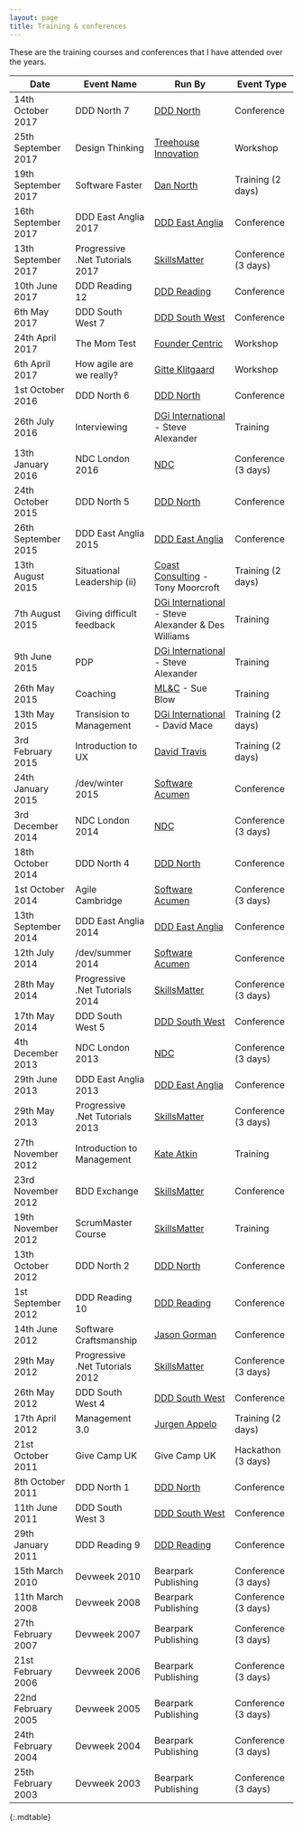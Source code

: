 ```yaml
---
layout: page
title: Training & conferences
---
```


These are the training courses and conferences that I have attended over the years.

| **Date**            | **Event Name**                  | **Run By**                                               | **Event Type**      |
| ------------------- | ------------------------------- | -------------------------------------------------------- | ------------------- |
| 14th October 2017   | DDD North 7                     | [DDD North][3]                                           | Conference          |
| 25th September 2017 | Design Thinking                 | [Treehouse Innovation][18]                               | Workshop            |
| 19th September 2017 | Software Faster                 | [Dan North][17]                                          | Training (2 days)   |
| 16th September 2017 | DDD East Anglia 2017            | [DDD East Anglia][8]                                     | Conference          |
| 13th September 2017 | Progressive .Net Tutorials 2017 | [SkillsMatter][6]                                        | Conference (3 days) |
| 10th June 2017      | DDD Reading 12                  | [DDD Reading][1]                                         | Conference          |
| 6th May 2017        | DDD South West 7                | [DDD South West][2]                                      | Conference          |
| 24th April 2017     | The Mom Test                    | [Founder Centric][16]                                    | Workshop            |
| 6th April 2017      | How agile are we really?        | [Gitte Klitgaard][15]                                    | Workshop            |
| 1st October 2016    | DDD North 6                     | [DDD North][3]                                           | Conference          |
| 26th July 2016      | Interviewing                    | [DGi International][12] - Steve Alexander                | Training            |
| 13th January 2016   | NDC London 2016                 | [NDC][9]                                                 | Conference (3 days) |
| 24th October 2015   | DDD North 5                     | [DDD North][3]                                           | Conference          |
| 26th September 2015 | DDD East Anglia 2015            | [DDD East Anglia][8]                                     | Conference          |
| 13th August 2015    | Situational Leadership (ii)     | [Coast Consulting][14] - Tony Moorcroft                  | Training (2 days)   |
| 7th August 2015     | Giving difficult feedback       | [DGi International][12] - Steve Alexander & Des Williams | Training            |
| 9th June 2015       | PDP                             | [DGi International][12] - Steve Alexander                | Training            |
| 26th May 2015       | Coaching                        | [ML&C][13] - Sue Blow                                    | Training            |
| 13th May 2015       | Transision to Management        | [DGi International][12] - David Mace                     | Training (2 days)   |
| 3rd February 2015   | Introduction to UX              | [David Travis][11]                                       | Training (2 days)   |
| 24th January 2015   | /dev/winter 2015                | [Software Acumen][10]                                    | Conference          |
| 3rd December 2014   | NDC London 2014                 | [NDC][9]                                                 | Conference (3 days) |
| 18th October 2014   | DDD North 4                     | [DDD North][3]                                           | Conference          |
| 1st October 2014    | Agile Cambridge                 | [Software Acumen][10]                                    | Conference (3 days) |
| 13th September 2014 | DDD East Anglia 2014            | [DDD East Anglia][8]                                     | Conference          |
| 12th July 2014      | /dev/summer 2014                | [Software Acumen][10]                                    | Conference          |
| 28th May 2014       | Progressive .Net Tutorials 2014 | [SkillsMatter][6]                                        | Conference (3 days) |
| 17th May 2014       | DDD South West 5                | [DDD South West][2]                                      | Conference          |
| 4th December 2013   | NDC London 2013                 | [NDC][9]                                                 | Conference (3 days) |
| 29th June 2013      | DDD East Anglia 2013            | [DDD East Anglia][8]                                     | Conference          |
| 29th May 2013       | Progressive .Net Tutorials 2013 | [SkillsMatter][6]                                        | Conference (3 days) |
| 27th November 2012  | Introduction to Management      | [Kate Atkin][7]                                          | Training            |
| 23rd November 2012  | BDD Exchange                    | [SkillsMatter][6]                                        | Conference          |
| 19th November 2012  | ScrumMaster Course              | [SkillsMatter][6]                                        | Training            |
| 13th October 2012   | DDD North 2                     | [DDD North][3]                                           | Conference          |
| 1st September 2012  | DDD Reading 10                  | [DDD Reading][1]                                         | Conference          |
| 14th June 2012      | Software Craftsmanship          | [Jason Gorman][5]                                        | Conference          |
| 29th May 2012       | Progressive .Net Tutorials 2012 | [SkillsMatter][6]                                        | Conference (3 days) |
| 26th May 2012       | DDD South West 4                | [DDD South West][2]                                      | Conference          |
| 17th April 2012     | Management 3.0                  | [Jurgen Appelo][4]                                       | Training  (2 days)  |
| 21st October 2011   | Give Camp UK                    | Give Camp UK                                             | Hackathon (3 days)  |
| 8th October 2011    | DDD North 1                     | [DDD North][3]                                           | Conference          |
| 11th June 2011      | DDD South West 3                | [DDD South West][2]                                      | Conference          |
| 29th January 2011   | DDD Reading 9                   | [DDD Reading][1]                                         | Conference          |
| 15th March 2010     | Devweek 2010                    | Bearpark Publishing                                      | Conference (3 days) |
| 11th March 2008     | Devweek 2008                    | Bearpark Publishing                                      | Conference (3 days) |
| 27th February 2007  | Devweek 2007                    | Bearpark Publishing                                      | Conference (3 days) |
| 21st February 2006  | Devweek 2006                    | Bearpark Publishing                                      | Conference (3 days) |
| 22nd February 2005  | Devweek 2005                    | Bearpark Publishing                                      | Conference (3 days) |
| 24th February 2004  | Devweek 2004                    | Bearpark Publishing                                      | Conference (3 days) |
| 25th February 2003  | Devweek 2003                    | Bearpark Publishing                                      | Conference (3 days) |
{:.mdtable}

 [1]: http://www.developerdeveloperdeveloper.com
 [2]: http://www.dddsouthwest.com
 [3]: http://dddnorth.co.uk
 [4]: https://management30.com
 [5]: http://www.codemanship.co.uk
 [6]: https://skillsmatter.com
 [7]: http://kateatkin.com
 [8]: https://www.dddeastanglia.com
 [9]: http://www.ndcconferences.com
 [10]: http://www.software-acumen.com
 [11]: http://www.userfocus.co.uk
 [12]: http://dginternational.co.uk
 [13]: http://www.management-learning.co.uk
 [14]: http://coastconsulting.com
 [15]: https://twitter.com/nativewired
 [16]: http://www.foundercentric.com
 [17]: https://dannorth.net
 [18]: https://treehouseinnovation.com
 